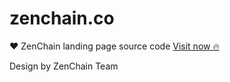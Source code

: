# zenchain.co
❤️ ZenChain landing page source code
[Visit now 🔥](https://zenchain.co)

Design by ZenChain Team

